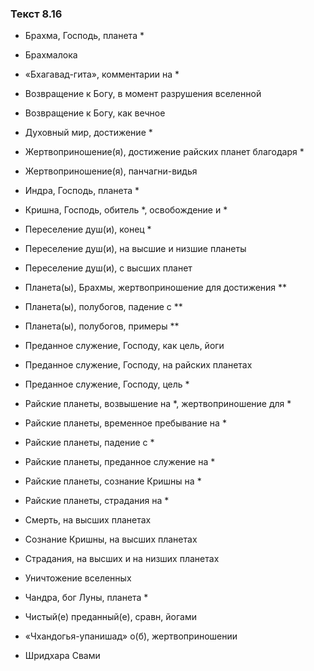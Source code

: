 ### Текст 8.16

- Брахма, Господь, планета *

- Брахмалока

- «Бхагавад-гита», комментарии на *

- Возвращение к Богу, в момент разрушения вселенной

- Возвращение к Богу, как вечное

- Духовный мир, достижение *

- Жертвоприношение(я), достижение райских планет благодаря *

- Жертвоприношение(я), панчагни-видья

- Индра, Господь, планета *

- Кришна, Господь, обитель *, освобождение и *

- Переселение душ(и), конец *

- Переселение душ(и), на высшие и низшие планеты

- Переселение душ(и), с высших планет

- Планета(ы), Брахмы, жертвоприношение для достижения **

- Планета(ы), полубогов, падение с **

- Планета(ы), полубогов, примеры **

- Преданное служение, Господу, как цель, йоги

- Преданное служение, Господу, на райских планетах

- Преданное служение, Господу, цель *

- Райские планеты, возвышение на *, жертвоприношение для *

- Райские планеты, временное пребывание на *

- Райские планеты, падение с *

- Райские планеты, преданное служение на *

- Райские планеты, сознание Кришны на *

- Райские планеты, страдания на *

- Смерть, на высших планетах

- Сознание Кришны, на высших планетах

- Страдания, на высших и на низших планетах

- Уничтожение вселенных

- Чандра, бог Луны, планета *

- Чистый(е) преданный(е), сравн, йогами

- «Чхандогья-упанишад» о(б), жертвоприношении

- Шридхара Свами
	

